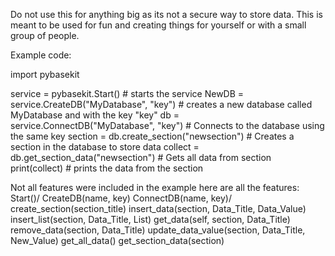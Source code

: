 Do not use this for anything big as its not a secure way to store data.
This is meant to be used for fun and creating things for yourself or with a small group of people.

Example code:

import pybasekit

service = pybasekit.Start() # starts the service
NewDB = service.CreateDB("MyDatabase", "key") # creates a new database called MyDatabase and with the key "key"
db = service.ConnectDB("MyDatabase", "key") # Connects to the database using the same key
section = db.create_section("newsection") # Creates a section in the database to store data
collect = db.get_section_data("newsection") # Gets all data from section
print(collect) # prints the data from the section

Not all features were included in the example here are all the features:
    Start()/
        CreateDB(name, key)
        ConnectDB(name, key)/
            create_section(section_title)
            insert_data(section, Data_Title, Data_Value)
            insert_list(section, Data_Title, List)
            get_data(self, section, Data_Title)
            remove_data(section, Data_Title)
            update_data_value(section, Data_Title, New_Value)
            get_all_data()
            get_section_data(section)


